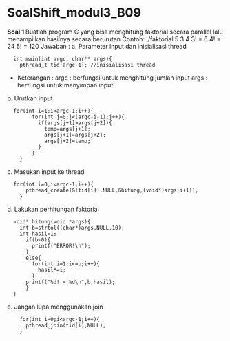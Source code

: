 # SoalShift_modul3_B09

<b> Soal 1 </b>
Buatlah program C yang bisa menghitung faktorial secara parallel lalu menampilkan hasilnya secara berurutan
Contoh:
    ./faktorial 5 3 4
    3! = 6
    4! = 24
    5! = 120
Jawaban :
a. Parameter input dan inisialisasi thread

      int main(int argc, char** args){
	    pthread_t tid[argc-1]; //inisialisasi thread
      
* Keterangan :
argc : berfungsi untuk menghitung jumlah input
args : berfungsi untuk menyimpan input

b. Urutkan input

      for(int i=1;i<argc-1;i++){
		    for(int j=0;j<(argc-i-1);j++){
		      if(args[j+1]>args[j+2]){
			    temp=args[j+1];
			    args[j+1]=args[j+2];
			    args[j+2]=temp;
		      }
		    }
	    }
      
c. Masukan input ke thread

      for(int i=0;i<argc-1;i++){
		  pthread_create(&(tid[i]),NULL,&hitung,(void*)args[i+1]);
	    }
      
d. Lakukan perhitungan faktorial

      void* hitung(void *args){
	    int b=strtol((char*)args,NULL,10);
	    int hasil=1;
	      if(b<0){
		    printf("ERROR!\n");
	      }
	      else{
	        for(int i=1;i<=b;i++){
		      hasil*=i;
	        }
	      printf("%d! = %d\n",b,hasil);
	      }
      }

e. Jangan lupa menggunakan join

	    for(int i=0;i<argc-1;i++){
		  pthread_join(tid[i],NULL);
	    }

#
